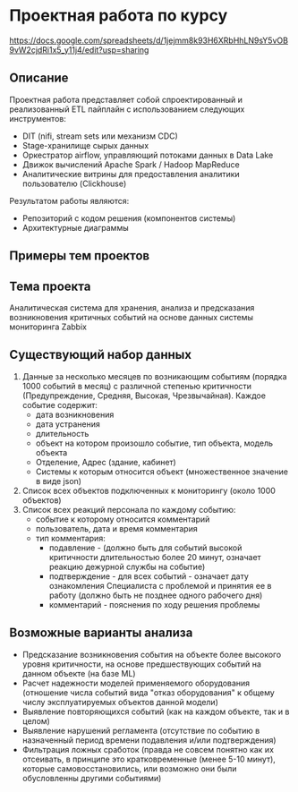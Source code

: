 # Проектная работа по курсу

https://docs.google.com/spreadsheets/d/1jejmm8k93H6XRbHhLN9sY5vOB9vW2cjdRi1x5_y11j4/edit?usp=sharing

## Описание
Проектная работа представляет собой спроектированный и реализованный ETL пайплайн с использованием
следующих инструментов:
- DIT (nifi, stream sets или механизм CDC)
- Stage-хранилище сырых данных
- Оркестратор airflow, управляющий потоками данных в Data Lake
- Движок вычислений Apache Spark / Hadoop MapReduce
- Аналитические витрины для предоставления аналитики пользователю (Clickhouse)

Результатом работы являются:
- Репозиторий с кодом решения (компонентов системы)
- Архитектурные диаграммы

## Примеры тем проектов


## Тема проекта

Аналитическая система для хранения, анализа и предсказания возникновения критичных событий на основе данных системы мониторинга Zabbix

## Существующий набор данных
1. Данные за несколько месяцев по возникающим событиям (порядка 1000 событий в месяц) с различной степенью критичности (Предупреждение, Средняя, Высокая, Чрезвычайная).
Каждое событие содержит:
    - дата возникновения
    - дата устранения
    - длительность
    - объект на котором произошло событие, тип объекта, модель объекта
    - Отделение, Адрес (здание, кабинет)
    - Системы к которым относится объект (множественное значение в виде json)
2. Список всех объектов подключенных к мониторингу (около 1000 объектов)
3. Список всех реакций персонала по каждому событию:
    - событие к которому относится комментарий
    - пользователь, дата и время комментария
    - тип комментария:
        - подавление - (должно быть для событий высокой критичности длительностью более 20 минут, означает реакцию дежурной службы на событие) 
        - подтверждение - для всех событий - означает дату ознакомления Специалиста с проблемой и принятия ее в работу (должно быть не позднее одного рабочего дня)
        - комментарий - пояснения по ходу решения проблемы


## Возможные варианты анализа
- Предсказание возникновения события на объекте более высокого уровня критичности, на основе предшествующих событий на данном объекте (на базе ML)
- Расчет надежности моделей применяемого оборудования (отношение числа событий вида "отказ оборудования" к общему числу эксплуатируемых объектов данной модели)
- Выявление повторяющихся событий (как на каждом объекте, так и в целом)
- Выявление нарушений регламента (отсутствие по событию в назначенный период времени подавления и/или подтверждения)
- Фильтрация ложных сработок (правда не совсем понятно как их отсеивать, в принципе это кратковременные (менее 5-10 минут), которые самовосстановились, или возможно они были обусловленны другими событиями)
 

